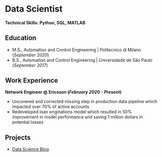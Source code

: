 # Data Scientist

#### Technical Skills: Python, SQL, MATLAB

## Education						       		
- M.S., Automation and Control Engineering	| Politecnico di Milano (_September 2020_)	 			        		
- B.S., Automation and Control Engineering  | Universidade de São Paulo (_September 2017_)

## Work Experience
**Network Engineer @ Ericsson (_February 2020 - Present_)**
- Uncovered and corrected missing step in production data pipeline which impacted over 70% of active accounts
- Redeveloped loan originations model which resulted in 50% improvement in model performance and saving 1 million dollars in potential losses



## Projects


- [Data Science Blog](https://medium.com/@giovannigallon)
